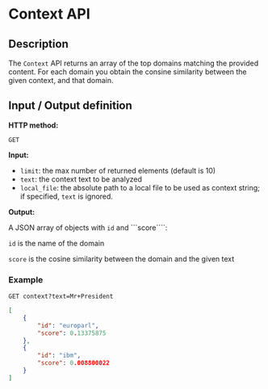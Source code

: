 # Context API

## Description
The ```Context``` API returns an array of the top domains matching the provided content.
For each domain you obtain the consine similarity between the given context, and that domain.

## Input / Output definition

**HTTP method:**

``` GET ```

**Input:**

* ```limit```: the max number of returned elements (default is 10)
* ```text```: the context text to be analyzed
* ```local_file```: the absolute path to a local file to be used as context string; if specified, ```text``` is ignored. 

**Output:**

A JSON array of objects with ```id``` and ```score````:

```id``` is the name of the domain

```score``` is the cosine similarity between the domain and the given text

### Example

```GET context?text=Mr+President```

```json
[
    {
        "id": "europarl",
        "score": 0.13375875
    },
    {
        "id": "ibm",
        "score": 0.008800022
    }
]
```

